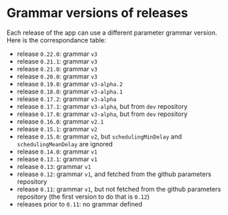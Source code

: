 Grammar versions of releases
============================

Each release of the app can use a different parameter grammar version. Here is the correspondance table:

* release `0.22.0`: grammar `v3`
* release `0.21.1`: grammar `v3`
* release `0.21.0`: grammar `v3`
* release `0.20.0`: grammar `v3`
* release `0.19.0`: grammar `v3-alpha.2`
* release `0.18.0`: grammar `v3-alpha.1`
* release `0.17.2`: grammar `v3-alpha`
* release `0.17.1`: grammar `v3-alpha`, but from `dev` repository
* release `0.17.0`: grammar `v3-alpha`, but from `dev` repository
* release `0.16.0`: grammar `v2.1`
* release `0.15.1`: grammar `v2`
* release `0.15.0`: grammar `v2`, but `schedulingMinDelay` and `schedulingMeanDelay` are ignored
* release `0.14.0`: grammar `v1`
* release `0.13.1`: grammar `v1`
* release `0.13`: grammar `v1`
* release `0.12`: grammar `v1`, and fetched from the github parameters repository
* release `0.11`: grammar `v1`, but not fetched from the github parameters repository (the first version to do that is `0.12`)
* releases prior to `0.11`: no grammar defined
